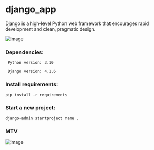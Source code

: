 # django_app
Django is a high-level Python web framework that encourages rapid development and clean, pragmatic design.

![image](https://user-images.githubusercontent.com/88283829/218598793-ea1c51ca-6d41-4ced-8e93-b21ac85640fa.png)



### Dependencies:
     Python version: 3.10

     Django version: 4.1.6


### Install requirements:

    pip install -r requirements


### Start a new project:

    django-admin startproject name .

### MTV

![image](https://user-images.githubusercontent.com/88283829/218598747-cd24dc32-9057-4871-8c7b-7560d8d1a877.png)
